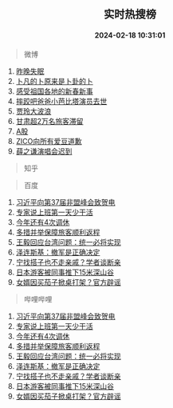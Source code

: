 <div align="center"><h2>实时热搜榜</h2><h4>2024-02-18 10:31:01</h4></div>

> 微博  

1. [昨晚失眠](https://s.weibo.com/weibo?q=%E6%98%A8%E6%99%9A%E5%A4%B1%E7%9C%A0&t=31&band_rank=1&Refer=top)<br />
2. [卜凡的卜原来是卜卦的卜](https://s.weibo.com/weibo?q=%23%E5%8D%9C%E5%87%A1%E7%9A%84%E5%8D%9C%E5%8E%9F%E6%9D%A5%E6%98%AF%E5%8D%9C%E5%8D%A6%E7%9A%84%E5%8D%9C%23&t=31&band_rank=2&Refer=top)<br />
3. [感受祖国各地的新春新事](https://s.weibo.com/weibo?q=%23%E6%84%9F%E5%8F%97%E7%A5%96%E5%9B%BD%E5%90%84%E5%9C%B0%E7%9A%84%E6%96%B0%E6%98%A5%E6%96%B0%E4%BA%8B%23&t=31&band_rank=3&Refer=top)<br />
4. [摔跤吧爸爸小芭比塔演员去世](https://s.weibo.com/weibo?q=%23%E6%91%94%E8%B7%A4%E5%90%A7%E7%88%B8%E7%88%B8%E5%B0%8F%E8%8A%AD%E6%AF%94%E5%A1%94%E6%BC%94%E5%91%98%E5%8E%BB%E4%B8%96%23&t=31&band_rank=4&Refer=top)<br />
5. [贾玲大波浪](https://s.weibo.com/weibo?q=%23%E8%B4%BE%E7%8E%B2%E5%A4%A7%E6%B3%A2%E6%B5%AA%23&t=31&band_rank=5&Refer=top)<br />
6. [甘肃超2万名旅客滞留](https://s.weibo.com/weibo?q=%23%E7%94%98%E8%82%83%E8%B6%852%E4%B8%87%E5%90%8D%E6%97%85%E5%AE%A2%E6%BB%9E%E7%95%99%23&t=31&band_rank=6&Refer=top)<br />
7. [A股](https://s.weibo.com/weibo?q=A%E8%82%A1&t=31&band_rank=7&Refer=top)<br />
8. [ZICO向所有爱豆道歉](https://s.weibo.com/weibo?q=%23ZICO%E5%90%91%E6%89%80%E6%9C%89%E7%88%B1%E8%B1%86%E9%81%93%E6%AD%89%23&t=31&band_rank=8&Refer=top)<br />
9. [薛之谦演唱会迟到](https://s.weibo.com/weibo?q=%E8%96%9B%E4%B9%8B%E8%B0%A6%E6%BC%94%E5%94%B1%E4%BC%9A%E8%BF%9F%E5%88%B0&t=31&band_rank=9&Refer=top)<br />

> 知乎  


> 百度  

1. [习近平向第37届非盟峰会致贺电](https://www.baidu.com/s?wd=%E4%B9%A0%E8%BF%91%E5%B9%B3%E5%90%91%E7%AC%AC37%E5%B1%8A%E9%9D%9E%E7%9B%9F%E5%B3%B0%E4%BC%9A%E8%87%B4%E8%B4%BA%E7%94%B5&sa=fyb_news&rsv_dl=fyb_news)<br />
2. [专家说上班第一天少干活](https://www.baidu.com/s?wd=%E4%B8%93%E5%AE%B6%E8%AF%B4%E4%B8%8A%E7%8F%AD%E7%AC%AC%E4%B8%80%E5%A4%A9%E5%B0%91%E5%B9%B2%E6%B4%BB&sa=fyb_news&rsv_dl=fyb_news)<br />
3. [今年还有4次调休](https://www.baidu.com/s?wd=%E4%BB%8A%E5%B9%B4%E8%BF%98%E6%9C%894%E6%AC%A1%E8%B0%83%E4%BC%91&sa=fyb_news&rsv_dl=fyb_news)<br />
4. [多措并举保障旅客顺利返程](https://www.baidu.com/s?wd=%E5%A4%9A%E6%8E%AA%E5%B9%B6%E4%B8%BE%E4%BF%9D%E9%9A%9C%E6%97%85%E5%AE%A2%E9%A1%BA%E5%88%A9%E8%BF%94%E7%A8%8B&sa=fyb_news&rsv_dl=fyb_news)<br />
5. [王毅回应台湾问题：统一必将实现](https://www.baidu.com/s?wd=%E7%8E%8B%E6%AF%85%E5%9B%9E%E5%BA%94%E5%8F%B0%E6%B9%BE%E9%97%AE%E9%A2%98%EF%BC%9A%E7%BB%9F%E4%B8%80%E5%BF%85%E5%B0%86%E5%AE%9E%E7%8E%B0&sa=fyb_news&rsv_dl=fyb_news)<br />
6. [泽连斯基：撤军是正确决定](https://www.baidu.com/s?wd=%E6%B3%BD%E8%BF%9E%E6%96%AF%E5%9F%BA%EF%BC%9A%E6%92%A4%E5%86%9B%E6%98%AF%E6%AD%A3%E7%A1%AE%E5%86%B3%E5%AE%9A&sa=fyb_news&rsv_dl=fyb_news)<br />
7. [宁找搭子也不走亲戚？学者谈断亲](https://www.baidu.com/s?wd=%E5%AE%81%E6%89%BE%E6%90%AD%E5%AD%90%E4%B9%9F%E4%B8%8D%E8%B5%B0%E4%BA%B2%E6%88%9A%EF%BC%9F%E5%AD%A6%E8%80%85%E8%B0%88%E6%96%AD%E4%BA%B2&sa=fyb_news&rsv_dl=fyb_news)<br />
8. [日本游客被同事推下15米深山谷](https://www.baidu.com/s?wd=%E6%97%A5%E6%9C%AC%E6%B8%B8%E5%AE%A2%E8%A2%AB%E5%90%8C%E4%BA%8B%E6%8E%A8%E4%B8%8B15%E7%B1%B3%E6%B7%B1%E5%B1%B1%E8%B0%B7&sa=fyb_news&rsv_dl=fyb_news)<br />
9. [女婿因买茄子掀桌打架？官方辟谣](https://www.baidu.com/s?wd=%E5%A5%B3%E5%A9%BF%E5%9B%A0%E4%B9%B0%E8%8C%84%E5%AD%90%E6%8E%80%E6%A1%8C%E6%89%93%E6%9E%B6%EF%BC%9F%E5%AE%98%E6%96%B9%E8%BE%9F%E8%B0%A3&sa=fyb_news&rsv_dl=fyb_news)<br />

> 哔哩哔哩  

1. [习近平向第37届非盟峰会致贺电](https://www.baidu.com/s?wd=%E4%B9%A0%E8%BF%91%E5%B9%B3%E5%90%91%E7%AC%AC37%E5%B1%8A%E9%9D%9E%E7%9B%9F%E5%B3%B0%E4%BC%9A%E8%87%B4%E8%B4%BA%E7%94%B5&sa=fyb_news&rsv_dl=fyb_news)<br />
2. [专家说上班第一天少干活](https://www.baidu.com/s?wd=%E4%B8%93%E5%AE%B6%E8%AF%B4%E4%B8%8A%E7%8F%AD%E7%AC%AC%E4%B8%80%E5%A4%A9%E5%B0%91%E5%B9%B2%E6%B4%BB&sa=fyb_news&rsv_dl=fyb_news)<br />
3. [今年还有4次调休](https://www.baidu.com/s?wd=%E4%BB%8A%E5%B9%B4%E8%BF%98%E6%9C%894%E6%AC%A1%E8%B0%83%E4%BC%91&sa=fyb_news&rsv_dl=fyb_news)<br />
4. [多措并举保障旅客顺利返程](https://www.baidu.com/s?wd=%E5%A4%9A%E6%8E%AA%E5%B9%B6%E4%B8%BE%E4%BF%9D%E9%9A%9C%E6%97%85%E5%AE%A2%E9%A1%BA%E5%88%A9%E8%BF%94%E7%A8%8B&sa=fyb_news&rsv_dl=fyb_news)<br />
5. [王毅回应台湾问题：统一必将实现](https://www.baidu.com/s?wd=%E7%8E%8B%E6%AF%85%E5%9B%9E%E5%BA%94%E5%8F%B0%E6%B9%BE%E9%97%AE%E9%A2%98%EF%BC%9A%E7%BB%9F%E4%B8%80%E5%BF%85%E5%B0%86%E5%AE%9E%E7%8E%B0&sa=fyb_news&rsv_dl=fyb_news)<br />
6. [泽连斯基：撤军是正确决定](https://www.baidu.com/s?wd=%E6%B3%BD%E8%BF%9E%E6%96%AF%E5%9F%BA%EF%BC%9A%E6%92%A4%E5%86%9B%E6%98%AF%E6%AD%A3%E7%A1%AE%E5%86%B3%E5%AE%9A&sa=fyb_news&rsv_dl=fyb_news)<br />
7. [宁找搭子也不走亲戚？学者谈断亲](https://www.baidu.com/s?wd=%E5%AE%81%E6%89%BE%E6%90%AD%E5%AD%90%E4%B9%9F%E4%B8%8D%E8%B5%B0%E4%BA%B2%E6%88%9A%EF%BC%9F%E5%AD%A6%E8%80%85%E8%B0%88%E6%96%AD%E4%BA%B2&sa=fyb_news&rsv_dl=fyb_news)<br />
8. [日本游客被同事推下15米深山谷](https://www.baidu.com/s?wd=%E6%97%A5%E6%9C%AC%E6%B8%B8%E5%AE%A2%E8%A2%AB%E5%90%8C%E4%BA%8B%E6%8E%A8%E4%B8%8B15%E7%B1%B3%E6%B7%B1%E5%B1%B1%E8%B0%B7&sa=fyb_news&rsv_dl=fyb_news)<br />
9. [女婿因买茄子掀桌打架？官方辟谣](https://www.baidu.com/s?wd=%E5%A5%B3%E5%A9%BF%E5%9B%A0%E4%B9%B0%E8%8C%84%E5%AD%90%E6%8E%80%E6%A1%8C%E6%89%93%E6%9E%B6%EF%BC%9F%E5%AE%98%E6%96%B9%E8%BE%9F%E8%B0%A3&sa=fyb_news&rsv_dl=fyb_news)<br />

